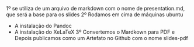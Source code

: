 1º se utiliza de um arquivo de markdown com o nome de presentation.md, que será a base para os slides
2º Rodamos em cima de máquinas ubuntu
  - A instalação do Pandoc
  - A instalação do XeLaTeX
3º Convertemos o Mardkown para PDF e Depois publicamos como um Artefato no Github com o nome slides-pdf
